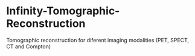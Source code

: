 # Infinity-Tomographic-Reconstruction
Tomographic reconstruction for diferent imaging modalities (PET, SPECT, CT and Compton)
